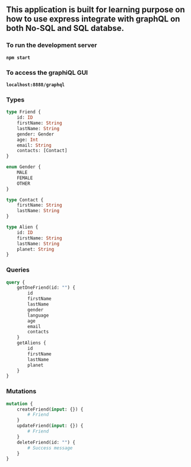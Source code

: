 ## This application is built for learning purpose on how to use express integrate with graphQL on both No-SQL and SQL databse.

### To run the development server
**```npm start```**

### To access the graphiQL GUI
**```localhost:8888/graphql```**

### Types
```graphql
type Friend {
    id: ID
    firstName: String
    lastName: String
    gender: Gender
    age: Int
    email: String
    contacts: [Contact]
}

enum Gender {
    MALE
    FEMALE
    OTHER
}

type Contact {
    firstName: String
    lastName: String
}

type Alien {
    id: ID
    firstName: String
    lastName: String
    planet: String
}
```

### Queries
```graphql
query {
    getOneFriend(id: "") {
        id
        firstName
        lastName
        gender
        language
        age
        email
        contacts
    }
    getAliens {
        id
        firstName
        lastName
        planet
    }
}
```

### Mutations
```graphql
mutation {
    createFriend(input: {}) {
        # Friend
    }
    updateFriend(input: {}) {
        # Friend
    }
    deleteFriend(id: "") {
        # Success message
    }
}